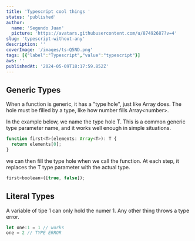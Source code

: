 ```yaml
---
title: 'Typescript cool things '
status: 'published'
author:
  name: 'Segundo Juan'
  picture: 'https://avatars.githubusercontent.com/u/87492687?v=4'
slug: 'typescript-without-any'
description: ''
coverImage: '/images/ts-Q5ND.png'
tags: [{"label":"Typescript","value":"typescript"}]
aws: ''
publishedAt: '2024-05-09T18:17:59.852Z'
---
```


## Generic Types

When a function is generic, it has a "type hole", just like Array does. The hole must be filled by a type, like how number fills Array&lt;number&gt;.

In the example below, we name the type hole T. This is a common generic type parameter name, and it works well enough in simple situations.

```js
function first<T>(elements: Array<T>): T {
  return elements[0];
}
```

we can then fill the type hole when we call the function. At each step, it replaces the T type parameter with the actual type.

```js
first<boolean>([true, false]);
```

## Literal Types

A variable of tipe 1 can only hold the numer 1. Any other thing throws a type error.

```javascript
let one:1 = 1 // works
one = 2 // TYPE ERROR
```